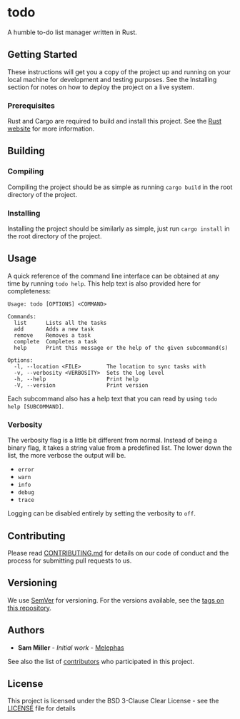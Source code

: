 # todo

A humble to-do list manager written in Rust.



## Getting Started

These instructions will get you a copy of the project up and running
on your local machine for development and testing purposes. See
the Installing section for notes on how to deploy the project on a
live system.


### Prerequisites

Rust and Cargo are required to build and install this project. See
the [Rust website](https://www.rust-lang.org/) for more information.

## Building

### Compiling

Compiling the project should be as simple as running `cargo build` in the
root directory of the project.

### Installing

Installing the project should be similarly as simple, just run `cargo
install` in the root directory of the project.

## Usage

A quick reference of the command line interface can be obtained at any time
by running `todo help`. This help text is also provided here for completeness:
```
Usage: todo [OPTIONS] <COMMAND>

Commands:
  list      Lists all the tasks
  add       Adds a new task
  remove    Removes a task
  complete  Completes a task
  help      Print this message or the help of the given subcommand(s)

Options:
  -l, --location <FILE>        The location to sync tasks with
  -v, --verbosity <VERBOSITY>  Sets the log level
  -h, --help                   Print help
  -V, --version                Print version
```

Each subcommand also has a help text that you can read by using `todo help [SUBCOMMAND]`.

### Verbosity

The verbosity flag is a little bit different from normal. Instead of 
being a binary flag, it takes a string value from a predefined list.
The lower down the list, the more verbose the output will be.
- `error`
- `warn`
- `info`
- `debug`
- `trace`

Logging can be disabled entirely by setting the verbosity to `off`.

## Contributing

Please read
[CONTRIBUTING.md](https://gist.github.com/PurpleBooth/b24679402957c63ec426)
for details on our code of conduct and the process for submitting
pull requests to us.


## Versioning

We use [SemVer](http://semver.org/) for versioning. For the versions
available, see the
[tags on this repository](https://github.com/Melephas/todo/tags).


## Authors

* **Sam Miller** - *Initial work* -
  [Melephas](https://github.com/Melephas)

See also the list of
[contributors](https://github.com/Melephas/todo/graphs/contributors)
who participated in this project.


## License

This project is licensed under the BSD 3-Clause Clear License - see the
[LICENSE](LICENSE) file for details

